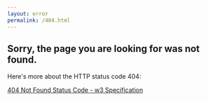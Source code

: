 ```yaml
---
layout: error
permalink: /404.html
---
```

## <span class="mark">Sorry, the page you are looking for was not found.</span>

Here's more about the HTTP status code 404:

[404 Not Found Status Code - w3 Specification](https://www.w3.org/Protocols/rfc2616/rfc2616-sec10.html#sec10.4.5)

